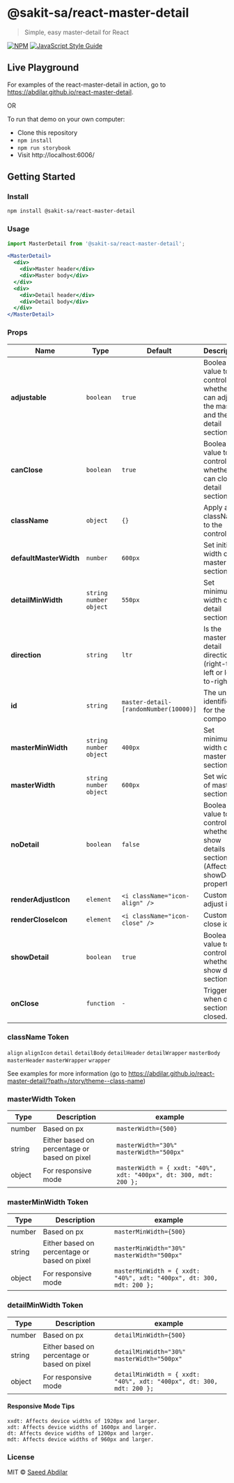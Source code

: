 # @sakit-sa/react-master-detail

> Simple, easy master-detail for React

[![NPM](https://img.shields.io/npm/v/@sakit-sa/react-master-detail.svg)](https://www.npmjs.com/package/@sakit-sa/react-master-detail) [![JavaScript Style Guide](https://img.shields.io/badge/code_style-standard-brightgreen.svg)](https://standardjs.com)

## Live Playground
For examples of the react-master-detail in action, go to https://abdilar.github.io/react-master-detail.

OR

To run that demo on your own computer:
* Clone this repository
* `npm install`
* `npm run storybook`
* Visit http://localhost:6006/

## Getting Started
### Install

```sh
npm install @sakit-sa/react-master-detail
```

### Usage
```jsx
import MasterDetail from '@sakit-sa/react-master-detail';

<MasterDetail>
  <div>
    <div>Master header</div>
    <div>Master body</div>
  </div>
  <div>
    <div>Detail header</div>
    <div>Detail body</div>
  </div>
</MasterDetail>
```

### Props
Name | Type | Default | Description
-----|------|-------|-----
**adjustable**|`boolean`|`true`|Boolean value to control whether can adjust the master and the detail sections.
**canClose**|`boolean`|`true`|Boolean value to control whether can close detail section.
**className**|`object`|`{}`|Apply a className to the control
**defaultMasterWidth**|`number`|`600px`|Set initial width of master section.
**detailMinWidth**|`string` `number` `object`|`550px`|Set minimum width of detail section.
**direction**|`string`|`ltr`|Is the master-detail direction (right-to-left or left-to-right)
**id**|`string`|`master-detail-[randomNumber(10000)]`|The unique identifier for the component.
**masterMinWidth**|`string` `number` `object`|`400px`|Set minimum width of master section.
**masterWidth**|`string` `number` `object`|`600px`|Set width of master section.
**noDetail**|`boolean`|`false`|Boolean value to control whether to show details section (Affects showDetail property).
**renderAdjustIcon**|`element`|`<i className="icon-align" />`|Custom adjust icon
**renderCloseIcon**|`element`|`<i className="icon-close" />`|Custom close icon
**showDetail**|`boolean`|`true`|Boolean value to control whether show detail section.
**onClose**|`function`|`-`|Trigger when detail section closed.

### className Token
`align` `alignIcon` `detail` `detailBody` `detailHeader` `detailWrapper` `masterBody` `masterHeader` `masterWrapper` `wrapper`

See examples for more information (go to https://abdilar.github.io/react-master-detail/?path=/story/theme--class-name)

### masterWidth Token
Type | Description | example
-----|-------------|--------
number | Based on px | `masterWidth={500}`
string | Either based on percentage or based on pixel | `masterWidth="30%"` `masterWidth="500px"`
object | For responsive mode | `masterWidth = { xxdt: "40%", xdt: "400px", dt: 300, mdt: 200 };`

### masterMinWidth Token
Type | Description | example
-----|-------------|--------
number | Based on px | `masterMinWidth={500}`
string | Either based on percentage or based on pixel | `masterMinWidth="30%"` `masterWidth="500px"`
object | For responsive mode | `masterMinWidth = { xxdt: "40%", xdt: "400px", dt: 300, mdt: 200 };`

### detailMinWidth Token
Type | Description | example
-----|-------------|--------
number | Based on px | `detailMinWidth={500}`
string | Either based on percentage or based on pixel | `detailMinWidth="30%"` `masterWidth="500px"`
object | For responsive mode | `detailMinWidth = { xxdt: "40%", xdt: "400px", dt: 300, mdt: 200 };`

#### Responsive Mode Tips
```aidl
xxdt: Affects device widths of 1920px and larger.
xdt: Affects device widths of 1600px and larger.
dt: Affects device widths of 1200px and larger.
mdt: Affects device widths of 960px and larger.
```
### License

MIT © [Saeed Abdilar](https://github.com/Abdilar)
